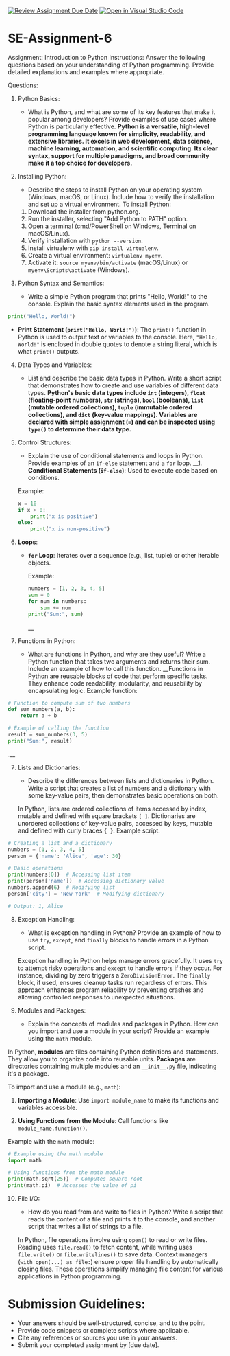 [![Review Assignment Due Date](https://classroom.github.com/assets/deadline-readme-button-22041afd0340ce965d47ae6ef1cefeee28c7c493a6346c4f15d667ab976d596c.svg)](https://classroom.github.com/a/WfNmjXUk)
[![Open in Visual Studio Code](https://classroom.github.com/assets/open-in-vscode-2e0aaae1b6195c2367325f4f02e2d04e9abb55f0b24a779b69b11b9e10269abc.svg)](https://classroom.github.com/online_ide?assignment_repo_id=15356993&assignment_repo_type=AssignmentRepo)
# SE-Assignment-6
 Assignment: Introduction to Python
Instructions:
Answer the following questions based on your understanding of Python programming. Provide detailed explanations and examples where appropriate.

 Questions:

1. Python Basics:
   - What is Python, and what are some of its key features that make it popular among developers? Provide examples of use cases where Python is particularly effective.
   __Python is a versatile, high-level programming language known for simplicity, readability, and extensive libraries. It excels in web development, data science, machine learning, automation, and scientific computing. Its clear syntax, support for multiple paradigms, and broad community make it a top choice for developers.__

2. Installing Python:
   - Describe the steps to install Python on your operating system (Windows, macOS, or Linux). Include how to verify the installation and set up a virtual environment.
   To install Python:
   1. Download the installer from python.org.
   2. Run the installer, selecting "Add Python to PATH" option.
   3. Open a terminal (cmd/PowerShell on Windows, Terminal on macOS/Linux).
   4. Verify installation with `python --version`.
   5. Install virtualenv with `pip install virtualenv`.
   6. Create a virtual environment: `virtualenv myenv`.
   7. Activate it: `source myenv/bin/activate` (macOS/Linux) or `myenv\Scripts\activate` (Windows).

3. Python Syntax and Semantics:
   - Write a simple Python program that prints "Hello, World!" to the console. Explain the basic syntax elements used in the program.
   
```python
print("Hello, World!")
```
- **Print Statement (`print("Hello, World!")`)**: The `print()` function in Python is used to output text or variables to the console. Here, `"Hello, World!"` is enclosed in double quotes to denote a string literal, which is what `print()` outputs.

4. Data Types and Variables:
   - List and describe the basic data types in Python. Write a short script that demonstrates how to create and use variables of different data types.
   __Python's basic data types include `int` (integers), `float` (floating-point numbers), `str` (strings), `bool` (booleans), `list` (mutable ordered collections), `tuple` (immutable ordered collections), and `dict` (key-value mappings). Variables are declared with simple assignment (`=`) and can be inspected using `type()` to determine their data type.__

5. Control Structures:
   - Explain the use of conditional statements and loops in Python. Provide examples of an `if-else` statement and a `for` loop.
__1. **Conditional Statements (`if-else`)**: Used to execute code based on conditions.

   Example:
   ```python
   x = 10
   if x > 0:
       print("x is positive")
   else:
       print("x is non-positive")
   ```

2. **Loops**:
   - **`for` Loop**: Iterates over a sequence (e.g., list, tuple) or other iterable objects.

     Example:
     ```python
     numbers = [1, 2, 3, 4, 5]
     sum = 0
     for num in numbers:
         sum += num
     print("Sum:", sum)
     ```
     __

6. Functions in Python:
   - What are functions in Python, and why are they useful? Write a Python function that takes two arguments and returns their sum. Include an example of how to call this function.
   __Functions in Python are reusable blocks of code that perform specific tasks. They enhance code readability, modularity, and reusability by encapsulating logic. Example function:

```python
# Function to compute sum of two numbers
def sum_numbers(a, b):
    return a + b

# Example of calling the function
result = sum_numbers(3, 5)
print("Sum:", result)
```
.__

7. Lists and Dictionaries:
   - Describe the differences between lists and dictionaries in Python. Write a script that creates a list of numbers and a dictionary with some key-value pairs, then demonstrates basic operations on both.

   In Python, lists are ordered collections of items accessed by index, mutable and defined with square brackets `[ ]`. Dictionaries are unordered collections of key-value pairs, accessed by keys, mutable and defined with curly braces `{ }`. Example script:

```python
# Creating a list and a dictionary
numbers = [1, 2, 3, 4, 5]
person = {'name': 'Alice', 'age': 30}

# Basic operations
print(numbers[0])  # Accessing list item
print(person['name'])  # Accessing dictionary value
numbers.append(6)  # Modifying list
person['city'] = 'New York'  # Modifying dictionary

# Output: 1, Alice
```

8. Exception Handling:
   - What is exception handling in Python? Provide an example of how to use `try`, `except`, and `finally` blocks to handle errors in a Python script.

   Exception handling in Python helps manage errors gracefully. It uses `try` to attempt risky operations and `except` to handle errors if they occur. For instance, dividing by zero triggers a `ZeroDivisionError`. The `finally` block, if used, ensures cleanup tasks run regardless of errors. This approach enhances program reliability by preventing crashes and allowing controlled responses to unexpected situations.

9. Modules and Packages:
   - Explain the concepts of modules and packages in Python. How can you import and use a module in your script? Provide an example using the `math` module.

In Python, **modules** are files containing Python definitions and statements. They allow you to organize code into reusable units. **Packages** are directories containing multiple modules and an `__init__.py` file, indicating it's a package.

To import and use a module (e.g., `math`):

1. **Importing a Module**: Use `import module_name` to make its functions and variables accessible.
   
2. **Using Functions from the Module**: Call functions like `module_name.function()`.

Example with the `math` module:

```python
# Example using the math module
import math

# Using functions from the math module
print(math.sqrt(25))  # Computes square root
print(math.pi)  # Accesses the value of pi
```


10. File I/O:
    - How do you read from and write to files in Python? Write a script that reads the content of a file and prints it to the console, and another script that writes a list of strings to a file.

    In Python, file operations involve using `open()` to read or write files. Reading uses `file.read()` to fetch content, while writing uses `file.write()` or `file.writelines()` to save data. Context managers (`with open(...) as file:`) ensure proper file handling by automatically closing files. These operations simplify managing file content for various applications in Python programming.

# Submission Guidelines:
- Your answers should be well-structured, concise, and to the point.
- Provide code snippets or complete scripts where applicable.
- Cite any references or sources you use in your answers.
- Submit your completed assignment by [due date].


